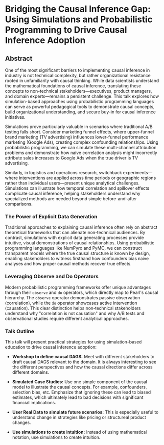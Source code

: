 # Bridging the Causal Inference Gap: Using Simulations and Probabilistic Programming to Drive Causal Inference Adoption

## Abstract

One of the most significant barriers to implementing causal inference in industry is not technical complexity, but rather organizational resistance rooted in unfamiliarity with causal thinking. While data scientists understand the mathematical foundations of causal inference, translating these concepts to non-technical stakeholders—executives, product managers, and domain experts—remains a persistent challenge. This talk explores how simulation-based approaches using probabilistic programming languages can serve as powerful pedagogical tools to demonstrate causal concepts, build organizational understanding, and secure buy-in for causal inference initiatives.

Simulations prove particularly valuable in scenarios where traditional A/B testing falls short. Consider marketing funnel effects, where upper-funnel brand marketing (TV advertising) influences lower-funnel performance marketing (Google Ads), creating complex confounding relationships. Using probabilistic programming, we can simulate these multi-channel attribution problems and demonstrate how naive correlation analysis might incorrectly attribute sales increases to Google Ads when the true driver is TV advertising.

Similarly, in logistics and operations research, switchback experiments—where interventions are applied across time periods or geographic regions rather than individual users—present unique analytical challenges. Simulations can illustrate how temporal correlation and spillover effects complicate causal inference, helping stakeholders understand why specialized methods are needed beyond simple before-and-after comparisons.

### The Power of Explicit Data Generation

Traditional approaches to explaining causal inference often rely on abstract theoretical frameworks that can alienate non-technical audiences. By contrast, simulations with explicit data generating processes provide intuitive, visual demonstrations of causal relationships. Using probabilistic programming languages like NumPyro and PyMC, we can construct transparent models where the true causal structure is known by design, enabling stakeholders to witness firsthand how confounders bias naive analyses and how proper causal methods recover true effects.

### Leveraging Observe and Do Operators

Modern probabilistic programming frameworks offer unique advantages through their `observe` and `do` operators, which directly map to Pearl's causal hierarchy. The `observe` operator demonstrates passive observation (correlation), while the `do` operator showcases active intervention (causation). This clear distinction helps non-technical stakeholders understand why "correlation is not causation" and why A/B tests and observational studies require different analytical approaches.

### Talk Outline

This talk will present practical strategies for using simulation-based education to drive causal inference adoption:

- **Workshop to define causal DAGS:** Meet with different stakeholders to draft causal DAGS relevant to the domain. It is always interesting to see the different perspectives and how the causal directions differ across different domains.

- **Simulated Case Studies:** Use one simple component of the causal model to illustrate the causal concepts. For example, confounders, selection bias, etc. Emphasize that ignoring these can lead to biased estimates, which ultimately lead to bad decisions with significant financial implications.

- **User Real Data to simulate future scenarios:** This is especially useful to understand change in strategies like pricing or structureal product changes.

- **Use simulations to create intuition:** Instead of using mathematical notation, use simulations to create intuition.


